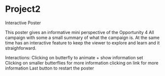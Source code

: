 # Project2

Interactive Poster

This poster gives an informative mini perspective of the Opportunity 4 All campaign with some a small summary of what the campaign is.
At the same time has an interactive feature to keep the viewer to explore and learn and it straighforward. 

Interactions:
Clicking on butterfly to animate + show information set
Clicking on smaller butterflies for more information 
clicking on link for more information
Last button to restart the poster

 
